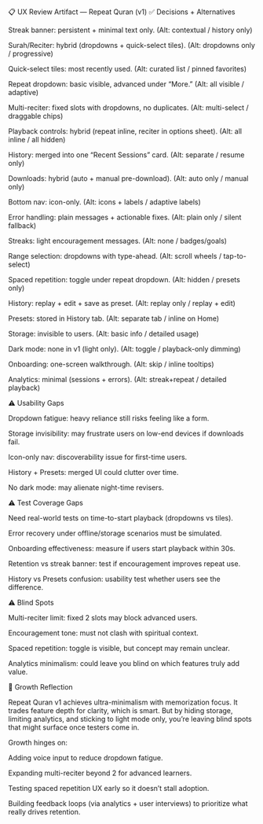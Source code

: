 📋 UX Review Artifact — Repeat Quran (v1)
✅ Decisions + Alternatives

Streak banner: persistent + minimal text only. (Alt: contextual / history only)

Surah/Reciter: hybrid (dropdowns + quick-select tiles). (Alt: dropdowns only / progressive)

Quick-select tiles: most recently used. (Alt: curated list / pinned favorites)

Repeat dropdown: basic visible, advanced under “More.” (Alt: all visible / adaptive)

Multi-reciter: fixed slots with dropdowns, no duplicates. (Alt: multi-select / draggable chips)

Playback controls: hybrid (repeat inline, reciter in options sheet). (Alt: all inline / all hidden)

History: merged into one “Recent Sessions” card. (Alt: separate / resume only)

Downloads: hybrid (auto + manual pre-download). (Alt: auto only / manual only)

Bottom nav: icon-only. (Alt: icons + labels / adaptive labels)

Error handling: plain messages + actionable fixes. (Alt: plain only / silent fallback)

Streaks: light encouragement messages. (Alt: none / badges/goals)

Range selection: dropdowns with type-ahead. (Alt: scroll wheels / tap-to-select)

Spaced repetition: toggle under repeat dropdown. (Alt: hidden / presets only)

History: replay + edit + save as preset. (Alt: replay only / replay + edit)

Presets: stored in History tab. (Alt: separate tab / inline on Home)

Storage: invisible to users. (Alt: basic info / detailed usage)

Dark mode: none in v1 (light only). (Alt: toggle / playback-only dimming)

Onboarding: one-screen walkthrough. (Alt: skip / inline tooltips)

Analytics: minimal (sessions + errors). (Alt: streak+repeat / detailed playback)

⚠️ Usability Gaps

Dropdown fatigue: heavy reliance still risks feeling like a form.

Storage invisibility: may frustrate users on low-end devices if downloads fail.

Icon-only nav: discoverability issue for first-time users.

History + Presets: merged UI could clutter over time.

No dark mode: may alienate night-time revisers.

⚠️ Test Coverage Gaps

Need real-world tests on time-to-start playback (dropdowns vs tiles).

Error recovery under offline/storage scenarios must be simulated.

Onboarding effectiveness: measure if users start playback within 30s.

Retention vs streak banner: test if encouragement improves repeat use.

History vs Presets confusion: usability test whether users see the difference.

⚠️ Blind Spots

Multi-reciter limit: fixed 2 slots may block advanced users.

Encouragement tone: must not clash with spiritual context.

Spaced repetition: toggle is visible, but concept may remain unclear.

Analytics minimalism: could leave you blind on which features truly add value.

🌱 Growth Reflection

Repeat Quran v1 achieves ultra-minimalism with memorization focus. It trades feature depth for clarity, which is smart. But by hiding storage, limiting analytics, and sticking to light mode only, you’re leaving blind spots that might surface once testers come in.

Growth hinges on:

Adding voice input to reduce dropdown fatigue.

Expanding multi-reciter beyond 2 for advanced learners.

Testing spaced repetition UX early so it doesn’t stall adoption.

Building feedback loops (via analytics + user interviews) to prioritize what really drives retention.